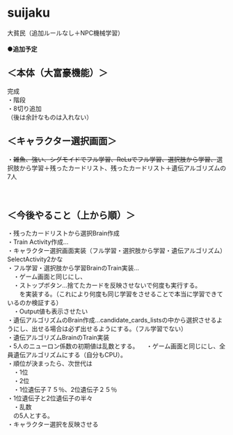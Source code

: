 # suijaku
大貧民（追加ルールなし＋NPC機械学習）
<BR><BR>
  <b>●追加予定</b><BR>
  <h2>＜本体（大富豪機能）＞</h2>
完成<BR>
・階段<BR>
・8切り追加<BR>
（後は余計なものは入れない）<BR>
  
<h2>＜キャラクター選択画面＞</h2>
・<s>雑魚、強い、シグモイドでフル学習、ReLuでフル学習、選択肢から学習、</s>選択肢から学習＋残ったカードリスト、残ったカードリスト＋遺伝アルゴリズムの7人<BR>
<BR><BR>
  
<h2>＜今後やること（上から順）＞</h2>
・残ったカードリストから選択Brain作成<BR>
・Train Activity作成…<BR>
  ・キャラクター選択画面実装（フル学習・選択肢から学習・遺伝アルゴリズム）SelectActivity2かな<BR>
  ・フル学習・選択肢から学習BrainのTrain実装…<BR>
  　・ゲーム画面と同じにし、<BR>
  　・ストップボタン…捨てたカードを反映させないで何度も実行する。<BR>
  　　を実装する。（これにより何度も同じ学習をさせることで本当に学習できているのか検証する）<BR>
  　・Output値も表示させたい<BR>
・遺伝アルゴリズムのBrain作成…candidate_cards_listsの中から選択させるようにし、出せる場合は必ず出せるようにする。（フル学習でない）<BR>
・遺伝アルゴリズムBrainのTrain実装<BR>
  ・5人のニューロン係数の初期値は乱数とする。
　・ゲーム画面と同じにし、全員遺伝アルゴリズムにする（自分もCPU）。<BR>
  ・順位が決まったら、次世代は<BR>
  　・1位<BR>
  　・2位<BR>
  　・1位遺伝子７５％、2位遺伝子２５％<BR>
    ・1位遺伝子と2位遺伝子の半々<BR>
  　・乱数<BR>
  　の5人とする。<BR>
・キャラクター選択を反映させる
